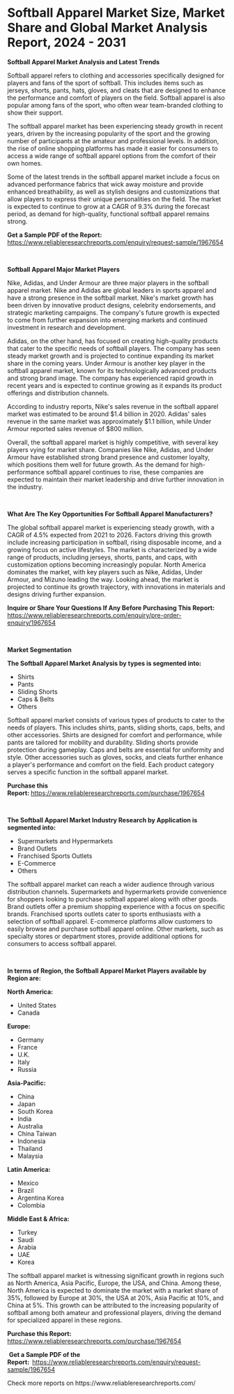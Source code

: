 <p><h1>Softball Apparel Market Size, Market Share and Global Market Analysis Report, 2024 - 2031</h1></p><p><strong>Softball Apparel Market Analysis and Latest Trends</strong></p>
<p><p>Softball apparel refers to clothing and accessories specifically designed for players and fans of the sport of softball. This includes items such as jerseys, shorts, pants, hats, gloves, and cleats that are designed to enhance the performance and comfort of players on the field. Softball apparel is also popular among fans of the sport, who often wear team-branded clothing to show their support.</p><p>The softball apparel market has been experiencing steady growth in recent years, driven by the increasing popularity of the sport and the growing number of participants at the amateur and professional levels. In addition, the rise of online shopping platforms has made it easier for consumers to access a wide range of softball apparel options from the comfort of their own homes.</p><p>Some of the latest trends in the softball apparel market include a focus on advanced performance fabrics that wick away moisture and provide enhanced breathability, as well as stylish designs and customizations that allow players to express their unique personalities on the field. The market is expected to continue to grow at a CAGR of 9.3% during the forecast period, as demand for high-quality, functional softball apparel remains strong.</p></p>
<p><strong>Get a Sample PDF of the Report:&nbsp;</strong> <a href="https://www.reliableresearchreports.com/enquiry/request-sample/1967654">https://www.reliableresearchreports.com/enquiry/request-sample/1967654</a></p>
<p>&nbsp;</p>
<p><strong>Softball Apparel Major Market Players</strong></p>
<p><p>Nike, Adidas, and Under Armour are three major players in the softball apparel market. Nike and Adidas are global leaders in sports apparel and have a strong presence in the softball market. Nike's market growth has been driven by innovative product designs, celebrity endorsements, and strategic marketing campaigns. The company's future growth is expected to come from further expansion into emerging markets and continued investment in research and development.</p><p>Adidas, on the other hand, has focused on creating high-quality products that cater to the specific needs of softball players. The company has seen steady market growth and is projected to continue expanding its market share in the coming years. Under Armour is another key player in the softball apparel market, known for its technologically advanced products and strong brand image. The company has experienced rapid growth in recent years and is expected to continue growing as it expands its product offerings and distribution channels.</p><p>According to industry reports, Nike's sales revenue in the softball apparel market was estimated to be around $1.4 billion in 2020. Adidas' sales revenue in the same market was approximately $1.1 billion, while Under Armour reported sales revenue of $800 million.</p><p>Overall, the softball apparel market is highly competitive, with several key players vying for market share. Companies like Nike, Adidas, and Under Armour have established strong brand presence and customer loyalty, which positions them well for future growth. As the demand for high-performance softball apparel continues to rise, these companies are expected to maintain their market leadership and drive further innovation in the industry.</p></p>
<p>&nbsp;</p>
<p><strong>What Are The Key Opportunities For Softball Apparel Manufacturers?</strong></p>
<p><p>The global softball apparel market is experiencing steady growth, with a CAGR of 4.5% expected from 2021 to 2026. Factors driving this growth include increasing participation in softball, rising disposable income, and a growing focus on active lifestyles. The market is characterized by a wide range of products, including jerseys, shorts, pants, and caps, with customization options becoming increasingly popular. North America dominates the market, with key players such as Nike, Adidas, Under Armour, and Mizuno leading the way. Looking ahead, the market is projected to continue its growth trajectory, with innovations in materials and designs driving further expansion.</p></p>
<p><strong>Inquire or Share Your Questions If Any Before Purchasing This Report:</strong> <a href="https://www.reliableresearchreports.com/enquiry/pre-order-enquiry/1967654">https://www.reliableresearchreports.com/enquiry/pre-order-enquiry/1967654</a></p>
<p>&nbsp;</p>
<p><strong>Market Segmentation</strong></p>
<p><strong>The Softball Apparel Market Analysis by types is segmented into:</strong></p>
<p><ul><li>Shirts</li><li>Pants</li><li>Sliding Shorts</li><li>Caps & Belts</li><li>Others</li></ul></p>
<p><p>Softball apparel market consists of various types of products to cater to the needs of players. This includes shirts, pants, sliding shorts, caps, belts, and other accessories. Shirts are designed for comfort and performance, while pants are tailored for mobility and durability. Sliding shorts provide protection during gameplay. Caps and belts are essential for uniformity and style. Other accessories such as gloves, socks, and cleats further enhance a player's performance and comfort on the field. Each product category serves a specific function in the softball apparel market.</p></p>
<p><strong>Purchase this Report:&nbsp;</strong><a href="https://www.reliableresearchreports.com/purchase/1967654">https://www.reliableresearchreports.com/purchase/1967654</a></p>
<p>&nbsp;</p>
<p><strong>The Softball Apparel Market Industry Research by Application is segmented into:</strong></p>
<p><ul><li>Supermarkets and Hypermarkets</li><li>Brand Outlets</li><li>Franchised Sports Outlets</li><li>E-Commerce</li><li>Others</li></ul></p>
<p><p>The softball apparel market can reach a wider audience through various distribution channels. Supermarkets and hypermarkets provide convenience for shoppers looking to purchase softball apparel along with other goods. Brand outlets offer a premium shopping experience with a focus on specific brands. Franchised sports outlets cater to sports enthusiasts with a selection of softball apparel. E-commerce platforms allow customers to easily browse and purchase softball apparel online. Other markets, such as specialty stores or department stores, provide additional options for consumers to access softball apparel.</p></p>
<p>&nbsp;</p>
<p><strong>In terms of Region, the Softball Apparel Market Players available by Region are:</strong></p>
<p>
    <p> <strong> North America: </strong>
        <ul>
            <li>United States</li>
            <li>Canada</li>
        </ul>
        </p> 
    <p> <strong> Europe: </strong>
        <ul>
            <li>Germany</li>
            <li>France</li>
            <li>U.K.</li>
            <li>Italy</li>
            <li>Russia</li>
        </ul>
        </p> 
    <p> <strong> Asia-Pacific: </strong>
        <ul>
            <li>China</li>
            <li>Japan</li>
            <li>South Korea</li>
            <li>India</li>
            <li>Australia</li>
            <li>China Taiwan</li>
            <li>Indonesia</li>
            <li>Thailand</li>
            <li>Malaysia</li>
        </ul>
        </p> 
    <p> <strong> Latin America: </strong>
        <ul>
            <li>Mexico</li>
            <li>Brazil</li>
            <li>Argentina Korea</li>
            <li>Colombia</li>
        </ul>
        </p> 
    <p> <strong> Middle East & Africa: </strong>
        <ul>
            <li>Turkey</li>
            <li>Saudi</li>
            <li>Arabia</li>
            <li>UAE</li>
            <li>Korea</li>
        </ul>
    </p>
    </p>
<p><p>The softball apparel market is witnessing significant growth in regions such as North America, Asia Pacific, Europe, the USA, and China. Among these, North America is expected to dominate the market with a market share of 35%, followed by Europe at 30%, the USA at 20%, Asia Pacific at 10%, and China at 5%. This growth can be attributed to the increasing popularity of softball among both amateur and professional players, driving the demand for specialized apparel in these regions.</p></p>
<p><strong>Purchase this Report: </strong><a href="https://www.reliableresearchreports.com/purchase/1967654">https://www.reliableresearchreports.com/purchase/1967654</a></p>
<p>&nbsp;<strong>Get a Sample PDF of the Report:&nbsp;&nbsp;</strong><a href="https://www.reliableresearchreports.com/enquiry/request-sample/1967654">https://www.reliableresearchreports.com/enquiry/request-sample/1967654</a></p>
<p><strong></strong></p>
<p>Check more reports on https://www.reliableresearchreports.com/</p>